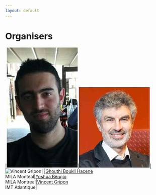 ```yaml
---
layout: default
---
```


# Organisers

|<img src="/orginisers_pictures/Ghouthi_boukli.jpg" alt="Ghouthi Boukli Hacene" width="225"/>|<img src="/orginisers_pictures/Yoshua_bengio.jpeg" alt="Yoshua Bengio" width="225"/>|<img src="/orginisers_pictures/vincent_gripon.png.jpeg" alt="Vincent Gripon" width="225"/>|
|[Ghouthi Boukli Hacene](https://bastian.rieck.me)<br />MILA Monteal|[Yoshua Bengio](https://geometrica.saclay.inria.fr/team/Fred.Chazal/)<br />MILA Montreal|[Vincent Gripon](https://www.krishnaswamylab.org)<br />IMT Atlantique|
